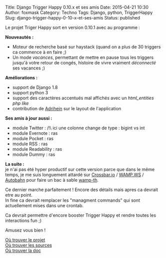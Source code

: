 Title: Django Trigger Happy 0.10.x et ses amis
Date: 2015-04-21 10:30
Author: foxmask
Category: Techno
Tags: Django, python, TriggerHappy
Slug: django-trigger-happy-0-10-x-et-ses-amis
Status: published

Le projet Triger Happy sort en version 0.10.1 avec au programme :

**Nouveautés :**

-   Moteur de recherche basé sur haystack (quand on a plus de 30
    triggers ca commence à en faire ;)
-   Un mode *vacances*, permettant de mettre en pause tous les triggers
    jusqu'à votre retour de congés, histoire de vivre vraiment
    *déconnecté* ses vacances ;)

**Améliorations :**

-   support de Django 1.8
-   support python 3
-   support des caractères accentués mal affichés avec un
    *html\_entities php like*
-   contribution de [Adrihein](https://github.com/Adrihein) sur le
    layout de l'application

**Ses amis à jour aussi :**

-   module Twitter : /!\\ ici une colonne change de type : bigint vs int
-   module Evernote : ras
-   module Pocket : ras
-   module RSS : ras
-   module Readability : ras
-   module Dummy : ras

**La suite :**  
je n'ai pas été hyper productif sur cette version parce que dans le
même temps, je me suis longuement attardé sur
[Crossbar.io](http://crossbar.io/) / [WAMP.WS](http://wamp.ws) /
[Autobahn](http://autobahn.ws/python/) pour faire un bac à sable
[wamp-th](https://github.com/foxmask/wamp-th).

Ce dernier marche parfaitement ! Encore des détails mais apres ca
devrait etre au point.  
In fine ca devrait remplacer les "managment commands" qui sont
actuellement mises dans une crontab.

Ca devrait permettre d'encore booster Trigger Happy et rendre toutes les
interactions fun ;)

Amusez vous bien !

[Où trouver le projet](http://trigger-happy.eu/)  
[Où trouver les sources](https://github.com/foxmask/django-th/)  
[Où trouver la doc](https://trigger-happy.readthedocs.org/)

